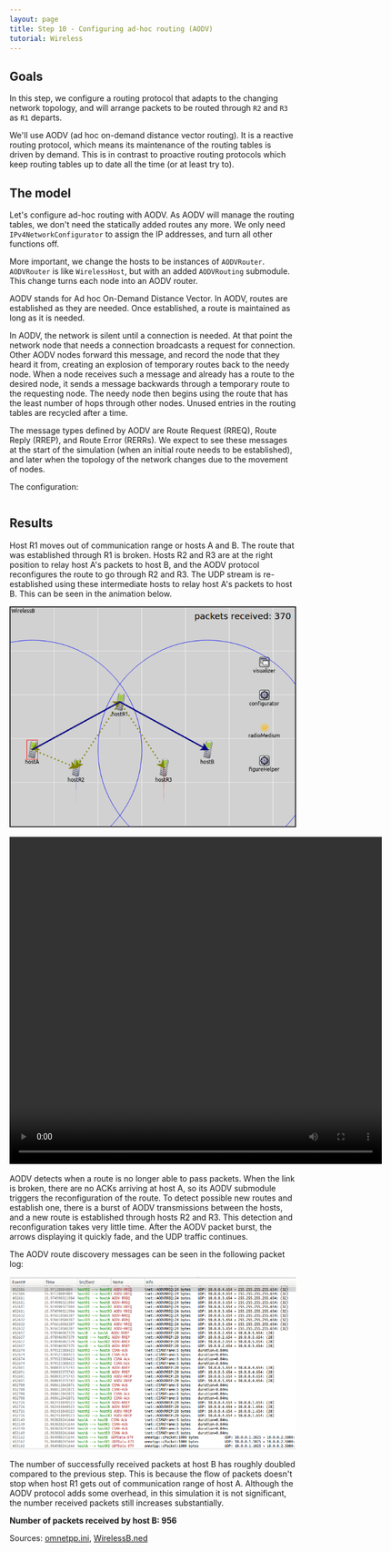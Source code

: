 ```yaml
---
layout: page
title: Step 10 - Configuring ad-hoc routing (AODV)
tutorial: Wireless
---
```



## Goals

In this step, we configure a routing protocol that adapts to the changing
network topology, and will arrange packets to be routed through `R2` and `R3`
as `R1` departs.

We'll use AODV (ad hoc on-demand distance vector routing). It is a
reactive routing protocol, which means its maintenance of the routing
tables is driven by demand. This is in contrast to proactive routing
protocols which keep routing tables up to date all the time (or at least
try to).

## The model

Let's configure ad-hoc routing with AODV. As AODV will manage the routing
tables, we don't need the statically added routes any more. We only need
`IPv4NetworkConfigurator` to assign the IP addresses, and turn all other
functions off.

More important, we change the hosts to be instances of `AODVRouter`.
`AODVRouter` is like  `WirelessHost`, but with an added `AODVRouting`
submodule. This change turns each node into an AODV router.

AODV stands for Ad hoc On-Demand Distance Vector. In AODV, routes are
established as they are needed. Once established, a route is maintained
as long as it is needed.

In AODV, the network is silent until a connection is needed. At that point
the network node that needs a connection broadcasts a request for connection.
Other AODV nodes forward this message, and record the node that they heard
it from, creating an explosion of temporary routes back to the needy node.
When a node receives such a message and already has a route to the desired
node, it sends a message backwards through a temporary route to the requesting
node. The needy node then begins using the route that has the least number
of hops through other nodes. Unused entries in the routing tables are recycled
after a time.

The message types defined by AODV are Route Request (RREQ), Route Reply (RREP),
and Route Error (RERRs). We expect to see these messages at the start of the
simulation (when an initial route needs to be established), and later when
the topology of the network changes due to the movement of nodes.

The configuration:

<pre src="../omnetpp.ini" from="\[Config Wireless10\]" until="####"></pre>

## Results

Host R1 moves out of communication range or hosts A and B. The route that was
established through R1 is broken. Hosts R2 and R3 are at the right position to
relay host A's packets to host B, and the AODV protocol reconfigures the route
to go through R2 and R3. The UDP stream is re-established using these
intermediate hosts to relay host A's packets to host B. This can be seen in the
animation below.

<img src="step10_2.gif">
<!--TODO remove-->

<video autoplay loop controls onclick="this.paused ? this.play() : this.pause();" src="wireless-step10.mp4" width="655" height="575"></video>
<!--internal video recording, animation time = playback speed = 1, fadeOutMode animationTime, 1s -> 26 sec video, blue arrows only
if playback speed = 2 -> 13 sec video, blue and red arrows
not sure which one is better
-->

AODV detects when a route is no longer able to pass packets. When the link is
broken, there are no ACKs arriving at host A, so its AODV submodule triggers the
reconfiguration of the route. To detect possible new routes and establish one,
there is a burst of AODV transmissions between the hosts, and a new route is
established through hosts R2 and R3. This detection and reconfiguration takes
very little time. After the AODV packet burst, the arrows displaying it
quickly fade, and the UDP traffic continues.

The AODV route discovery messages can be seen in the following packet log:

<img src="wireless-step10-packetlog.png">

The number of successfully received packets at host B has roughly doubled
compared to the previous step. This is because the flow of packets doesn't stop
when host R1 gets out of communication range of host A. Although the AODV
protocol adds some overhead, in this simulation it is not significant, the
number received packets still increases substantially.

**Number of packets received by host B: 956**

Sources: [omnetpp.ini](../omnetpp.ini), [WirelessB.ned](../WirelessB.ned)

